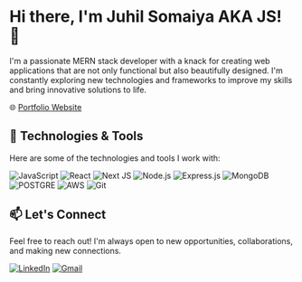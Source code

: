 # Hi there, I'm Juhil Somaiya AKA JS! 👋

I'm a passionate MERN stack developer with a knack for creating web applications that are not only functional but also beautifully designed. I'm constantly exploring new technologies and frameworks to improve my skills and bring innovative solutions to life.

🌐 [Portfolio Website](https://www.your-portfolio-website.com)

## 🔧 Technologies & Tools

Here are some of the technologies and tools I work with:

![JavaScript](https://img.shields.io/badge/JavaScript-F7DF1E?style=for-the-badge&logo=javascript&logoColor=black)
![React](https://img.shields.io/badge/React-61DAFB?style=for-the-badge&logo=react&logoColor=white)
![Next JS](https://img.shields.io/badge/Next-black?style=for-the-badge&logo=next.js&logoColor=white)
![Node.js](https://img.shields.io/badge/Node.js-339933?style=for-the-badge&logo=node.js&logoColor=white)
![Express.js](https://img.shields.io/badge/Express.js-000000?style=for-the-badge&logo=express&logoColor=white)
![MongoDB](https://img.shields.io/badge/MongoDB-47A248?style=for-the-badge&logo=mongodb&logoColor=white)
![POSTGRE](https://img.shields.io/badge/PostgreSQL-316192?style=for-the-badge&logo=postgresql&logoColor=white)
![AWS](https://img.shields.io/badge/Amazon_AWS-FF9900?style=for-the-badge&logo=amazonaws&logoColor=white )
![Git](https://img.shields.io/badge/Git-F05032?style=for-the-badge&logo=git&logoColor=white)

## 📫 Let's Connect

Feel free to reach out! I'm always open to new opportunities, collaborations, and making new connections.

[![LinkedIn](https://img.shields.io/badge/linkedin-%230077B5.svg?style=for-the-badge&logo=linkedin&logoColor=white)](https://in.linkedin.com/in/juhil-somaiya-401502b8)
[![Gmail](https://img.shields.io/badge/Gmail-D14836?style=for-the-badge&logo=gmail&logoColor=white)](mailto:workwithjs13@gmail.com)


